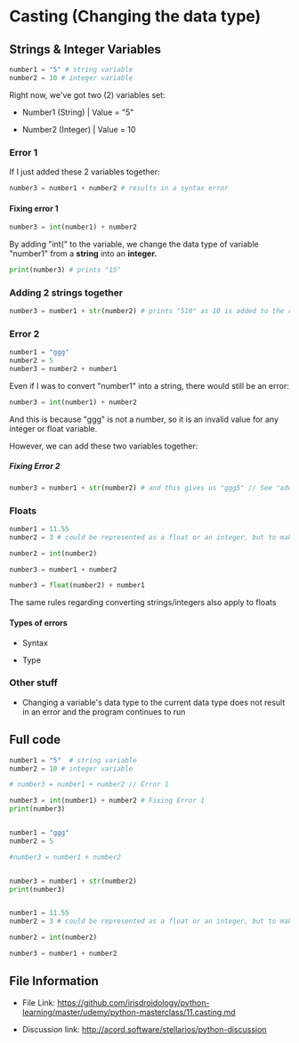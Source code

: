 # Casting (Changing the data type)

## Strings & Integer Variables

```python
number1 = "5" # string variable 
number2 = 10 # integer variable
```

Right now, we've got two (2) variables set:

* Number1 (String) | Value = "5"

* Number2 (Integer) | Value = 10

### Error 1

If I just added these 2 variables together:

```py
number3 = number1 + number2 # results in a syntax error
```

#### Fixing error 1

```python
number3 = int(number1) + number2
```

By adding "int(" to the variable, we change the data type of variable "number1" from a **string** into an **integer.**

```python
print(number3) # prints "15"
```

### Adding 2 strings together

```python
number3 = number1 + str(number2) # prints "510" as 10 is added to the right of the 5, like how you would add two characters/letters together, as both variables are now strings
```

### Error 2

```python
number1 = "ggg"
number2 = 5
number3 = number2 + number1
```

Even if I was to convert "number1" into a string, there would still be an error:

```python
number3 = int(number1) + number2
```

And this is because "ggg" is not a number, so it is an invalid value for any integer or float variable.

However, we can add these two variables together:

##### Fixing Error 2

```python
number3 = number1 + str(number2) # and this gives us "ggg5" // See "adding two strings together"
```

### Floats

```python
number1 = 11.55
number2 = 3 # could be represented as a float or an integer, but to make sure it's an integer:

number2 = int(number2)

number3 = number1 + number2
```

```python
number3 = float(number2) + number1
```

The same rules regarding converting strings/integers also apply to floats

#### Types of errors

* Syntax

* Type

### Other stuff

* Changing a variable's data type to the current data type does not result in an error and the program continues to run

## Full code

```py
number1 = "5"  # string variable 
number2 = 10 # integer variable

# number3 = number1 + number2 // Error 1

number3 = int(number1) + number2 # Fixing Error 1
print(number3)


number1 = "ggg"
number2 = 5

#number3 = number1 + number2


number3 = number1 + str(number2)
print(number3)


number1 = 11.55
number2 = 3 # could be represented as a float or an integer, but to make sure it's an integer:

number2 = int(number2)

number3 = number1 + number2
```

## File Information

* File Link: https://github.com/irisdroidology/python-learning/master/udemy/python-masterclass/11.casting.md

* Discussion link: http://acord.software/stellarios/python-discussion
